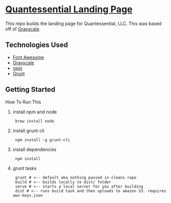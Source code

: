 # [Quantessential Landing Page](http://quantessential.io/)

This repo builds the landing page for Quantessential, LLC. This was based off of [Grayscale](http://startbootstrap.com/template-overviews/grayscale/).

## Technologies Used
* [Font Awesome](http://fortawesome.github.io/Font-Awesome/)
* [Grayscale](http://startbootstrap.com/template-overviews/grayscale/)
* [npm](https://www.npmjs.com/)
* [Grunt](http://gruntjs.com/)

## Getting Started
How To Run This

1. install npm and node

        brew install node
    
2. install grunt-cli

        npm install -g grunt-cli
    
3. install dependencies

        npm install
    
4. grunt tasks

        grunt # <-- default aka nothing passed in cleans repo
        build # <-- builds locally to dist/ folder
        serve # <-- starts a local server for you after building
        dist # <-- runs build task and then uploads to amazon S3. requires aws-keys.json


    
    

